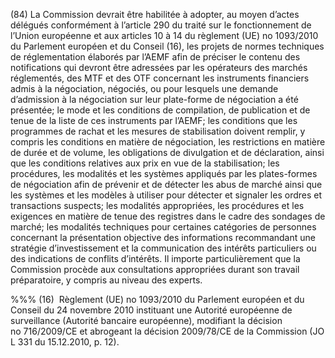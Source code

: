 (84) La Commission devrait être habilitée à adopter, au moyen d’actes délégués conformément à l’article 290 du traité sur le fonctionnement de l’Union européenne et aux articles 10 à 14 du règlement (UE) no 1093/2010 du Parlement européen et du Conseil (16), les projets de normes techniques de réglementation élaborés par l’AEMF afin de préciser le contenu des notifications qui devront être adressées par les opérateurs des marchés réglementés, des MTF et des OTF concernant les instruments financiers admis à la négociation, négociés, ou pour lesquels une demande d’admission à la négociation sur leur plate-forme de négociation a été présentée; le mode et les conditions de compilation, de publication et de tenue de la liste de ces instruments par l’AEMF; les conditions que les programmes de rachat et les mesures de stabilisation doivent remplir, y compris les conditions en matière de négociation, les restrictions en matière de durée et de volume, les obligations de divulgation et de déclaration, ainsi que les conditions relatives aux prix en vue de la stabilisation; les procédures, les modalités et les systèmes appliqués par les plates-formes de négociation afin de prévenir et de détecter les abus de marché ainsi que les systèmes et les modèles à utiliser pour détecter et signaler les ordres et transactions suspects; les modalités appropriées, les procédures et les exigences en matière de tenue des registres dans le cadre des sondages de marché; les modalités techniques pour certaines catégories de personnes concernant la présentation objective des informations recommandant une stratégie d’investissement et la communication des intérêts particuliers ou des indications de conflits d’intérêts. Il importe particulièrement que la Commission procède aux consultations appropriées durant son travail préparatoire, y compris au niveau des experts.

%%% (16)  Règlement (UE) no 1093/2010 du Parlement européen et du Conseil du 24 novembre 2010 instituant une Autorité européenne de surveillance (Autorité bancaire européenne), modifiant la décision no 716/2009/CE et abrogeant la décision 2009/78/CE de la Commission (JO L 331 du 15.12.2010, p. 12).
